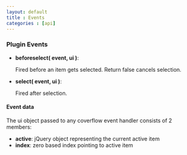 ```yaml
---
layout: default
title : Events
categories : [api]
---
```


### Plugin Events

 - **beforeselect( event, ui )**:

    Fired before an item gets selected. Return false cancels selection.

 - **select( event, ui )**:

    Fired after selection.

#### Event data
 The ui object passed to any coverflow event handler consists of 2 members:

 - **active**: jQuery object representing the current active item
 - **index**: zero based index pointing to active item
